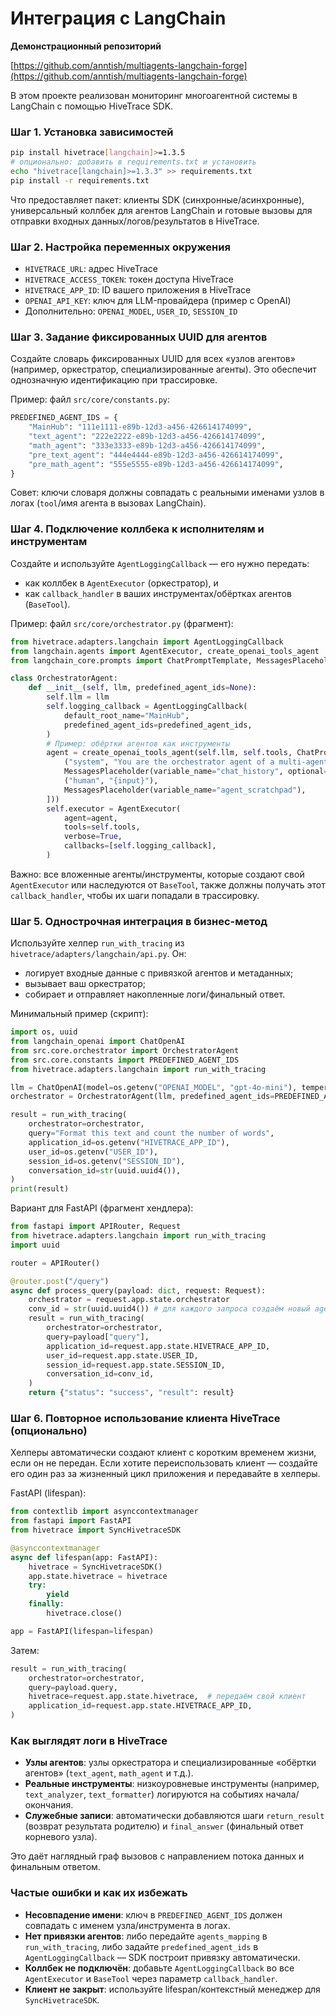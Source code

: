 # Интеграция с LangChain

**Демонстрационный репозиторий**

[https://github.com/anntish/multiagents-langchain-forge](https://github.com/anntish/multiagents-langchain-forge)

В этом проекте реализован мониторинг многоагентной системы в LangChain с помощью HiveTrace SDK.

### Шаг 1. Установка зависимостей

```bash
pip install hivetrace[langchain]>=1.3.5
# опционально: добавить в requirements.txt и установить
echo "hivetrace[langchain]>=1.3.3" >> requirements.txt
pip install -r requirements.txt
```

Что предоставляет пакет: клиенты SDK (синхронные/асинхронные), универсальный коллбек для агентов LangChain и готовые вызовы для отправки входных данных/логов/результатов в HiveTrace.

### Шаг 2. Настройка переменных окружения

* `HIVETRACE_URL`: адрес HiveTrace
* `HIVETRACE_ACCESS_TOKEN`: токен доступа HiveTrace
* `HIVETRACE_APP_ID`: ID вашего приложения в HiveTrace
* `OPENAI_API_KEY`: ключ для LLM-провайдера (пример с OpenAI)
* Дополнительно: `OPENAI_MODEL`, `USER_ID`, `SESSION_ID`

### Шаг 3. Задание фиксированных UUID для агентов

Создайте словарь фиксированных UUID для всех «узлов агентов» (например, оркестратор, специализированные агенты). Это обеспечит однозначную идентификацию при трассировке.

Пример: файл `src/core/constants.py`:

```python
PREDEFINED_AGENT_IDS = {
    "MainHub": "111e1111-e89b-12d3-a456-426614174099",
    "text_agent": "222e2222-e89b-12d3-a456-426614174099",
    "math_agent": "333e3333-e89b-12d3-a456-426614174099",
    "pre_text_agent": "444e4444-e89b-12d3-a456-426614174099",
    "pre_math_agent": "555e5555-e89b-12d3-a456-426614174099",
}
```

Совет: ключи словаря должны совпадать с реальными именами узлов в логах (`tool`/имя агента в вызовах LangChain).

### Шаг 4. Подключение коллбека к исполнителям и инструментам

Создайте и используйте `AgentLoggingCallback` — его нужно передать:

* как коллбек в `AgentExecutor` (оркестратор), и
* как `callback_handler` в ваших инструментах/обёртках агентов (`BaseTool`).

Пример: файл `src/core/orchestrator.py` (фрагмент):

```python
from hivetrace.adapters.langchain import AgentLoggingCallback
from langchain.agents import AgentExecutor, create_openai_tools_agent
from langchain_core.prompts import ChatPromptTemplate, MessagesPlaceholder

class OrchestratorAgent:
    def __init__(self, llm, predefined_agent_ids=None):
        self.llm = llm
        self.logging_callback = AgentLoggingCallback(
            default_root_name="MainHub",
            predefined_agent_ids=predefined_agent_ids,
        )
        # Пример: обёртки агентов как инструменты
        agent = create_openai_tools_agent(self.llm, self.tools, ChatPromptTemplate.from_messages([
            ("system", "You are the orchestrator agent of a multi-agent system."),
            MessagesPlaceholder(variable_name="chat_history", optional=True),
            ("human", "{input}"),
            MessagesPlaceholder(variable_name="agent_scratchpad"),
        ]))
        self.executor = AgentExecutor(
            agent=agent,
            tools=self.tools,
            verbose=True,
            callbacks=[self.logging_callback],
        )
```

Важно: все вложенные агенты/инструменты, которые создают свой `AgentExecutor` или наследуются от `BaseTool`, также должны получать этот `callback_handler`, чтобы их шаги попадали в трассировку.

### Шаг 5. Однострочная интеграция в бизнес-метод

Используйте хелпер `run_with_tracing` из `hivetrace/adapters/langchain/api.py`. Он:

* логирует входные данные с привязкой агентов и метаданных;
* вызывает ваш оркестратор;
* собирает и отправляет накопленные логи/финальный ответ.

Минимальный пример (скрипт):

```python
import os, uuid
from langchain_openai import ChatOpenAI
from src.core.orchestrator import OrchestratorAgent
from src.core.constants import PREDEFINED_AGENT_IDS
from hivetrace.adapters.langchain import run_with_tracing

llm = ChatOpenAI(model=os.getenv("OPENAI_MODEL", "gpt-4o-mini"), temperature=0.2, streaming=False)
orchestrator = OrchestratorAgent(llm, predefined_agent_ids=PREDEFINED_AGENT_IDS)

result = run_with_tracing(
    orchestrator=orchestrator,
    query="Format this text and count the number of words",
    application_id=os.getenv("HIVETRACE_APP_ID"),
    user_id=os.getenv("USER_ID"),
    session_id=os.getenv("SESSION_ID"),
    conversation_id=str(uuid.uuid4()),
)
print(result)
```

Вариант для FastAPI (фрагмент хендлера):

```python
from fastapi import APIRouter, Request
from hivetrace.adapters.langchain import run_with_tracing
import uuid

router = APIRouter()

@router.post("/query")
async def process_query(payload: dict, request: Request):
    orchestrator = request.app.state.orchestrator
    conv_id = str(uuid.uuid4()) # для каждого запроса создаём новый agent_conversation_id
    result = run_with_tracing(
        orchestrator=orchestrator,
        query=payload["query"],
        application_id=request.app.state.HIVETRACE_APP_ID,
        user_id=request.app.state.USER_ID,
        session_id=request.app.state.SESSION_ID,
        conversation_id=conv_id,
    )
    return {"status": "success", "result": result}
```

### Шаг 6. Повторное использование клиента HiveTrace (опционально)

Хелперы автоматически создают клиент с коротким временем жизни, если он не передан. Если хотите переиспользовать клиент — создайте его один раз за жизненный цикл приложения и передавайте в хелперы.

FastAPI (lifespan):

```python
from contextlib import asynccontextmanager
from fastapi import FastAPI
from hivetrace import SyncHivetraceSDK

@asynccontextmanager
async def lifespan(app: FastAPI):
    hivetrace = SyncHivetraceSDK()
    app.state.hivetrace = hivetrace
    try:
        yield
    finally:
        hivetrace.close()

app = FastAPI(lifespan=lifespan)
```

Затем:

```python
result = run_with_tracing(
    orchestrator=orchestrator,
    query=payload.query,
    hivetrace=request.app.state.hivetrace,  # передаём свой клиент
    application_id=request.app.state.HIVETRACE_APP_ID,
)
```

### Как выглядят логи в HiveTrace

* **Узлы агентов**: узлы оркестратора и специализированные «обёртки агентов» (`text_agent`, `math_agent` и т.д.).
* **Реальные инструменты**: низкоуровневые инструменты (например, `text_analyzer`, `text_formatter`) логируются на событиях начала/окончания.
* **Служебные записи**: автоматически добавляются шаги `return_result` (возврат результата родителю) и `final_answer` (финальный ответ корневого узла).

Это даёт наглядный граф вызовов с направлением потока данных и финальным ответом.

### Частые ошибки и как их избежать

* **Несовпадение имени**: ключ в `PREDEFINED_AGENT_IDS` должен совпадать с именем узла/инструмента в логах.
* **Нет привязки агентов**: либо передайте `agents_mapping` в `run_with_tracing`, либо задайте `predefined_agent_ids` в `AgentLoggingCallback` — SDK построит привязку автоматически.
* **Коллбек не подключён**: добавьте `AgentLoggingCallback` во все `AgentExecutor` и `BaseTool` через параметр `callback_handler`.
* **Клиент не закрыт**: используйте lifespan/контекстный менеджер для `SyncHivetraceSDK`.
